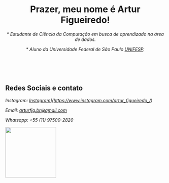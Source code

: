 <header>
<h1> <strong>Prazer, meu nome é Artur Figueiredo!</strong> </h1>

<p>

<i>* Estudante de Ciência da Computação em busca de aprendizado na área de dados.</i>

<i>* Aluno da Universidade Federal de São Paulo [UNIFESP](https://www.unifesp.br/).</i>
</header>

<div style="display: inline_block"><br>
  
<h2 align = "left"> Redes Sociais e contato </h2>
<p>
	
<i> Instagram: [Instagram](https://img.shields.io/badge/Instagram-000?style=for-the-badge&logo=instagram)](https://www.instagram.com/artur_figueiredo_/) </i> 

<i> Email: arturfig.br@gmail.com </i>

<i> Whatsapp: +55 (11) 97500-2820 </i>

</p>
</div>

<div>
  <a href="https://github.com/Ar7urF1gueired0">
  <img height="160em" src="https://github-readme-stats.vercel.app/api?username=Ar7urF1gueired0&show_icons=true&theme=radical&include_all_commits=true&count_private=true"/>
</div>

